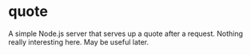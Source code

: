 quote
=====
A simple Node.js server that serves up a quote after a request. Nothing really interesting here. May be useful later.
